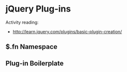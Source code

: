 # jQuery Plug-ins

Activity reading:
* <http://learn.jquery.com/plugins/basic-plugin-creation/>

## $.fn Namespace

## Plug-in Boilerplate
